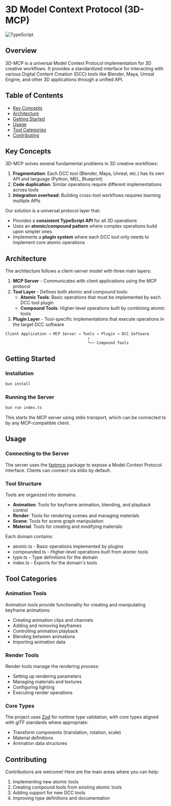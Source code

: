 # 3D Model Context Protocol (3D-MCP)

![TypeScript](https://img.shields.io/badge/TypeScript-5.0%2B-blue) 

## Overview

3D-MCP is a universal Model Context Protocol implementation for 3D creative workflows. It provides a standardized interface for interacting with various Digital Content Creation (DCC) tools like Blender, Maya, Unreal Engine, and other 3D applications through a unified API.

## Table of Contents

- [Key Concepts](#key-concepts)
- [Architecture](#architecture)
- [Getting Started](#getting-started)
- [Usage](#usage)
- [Tool Categories](#tool-categories)
- [Contributing](#contributing)

## Key Concepts

3D-MCP solves several fundamental problems in 3D creative workflows:

1. **Fragmentation**: Each DCC tool (Blender, Maya, Unreal, etc.) has its own API and language (Python, MEL, Blueprint)
2. **Code duplication**: Similar operations require different implementations across tools
3. **Integration overhead**: Building cross-tool workflows requires learning multiple APIs

Our solution is a universal protocol layer that:

- Provides a **consistent TypeScript API** for all 3D operations
- Uses an **atomic/compound pattern** where complex operations build upon simpler ones
- Implements a **plugin system** where each DCC tool only needs to implement core atomic operations

## Architecture

The architecture follows a client-server model with three main layers:

1. **MCP Server** - Communicates with client applications using the MCP protocol
2. **Tool Layer** - Defines both atomic and compound tools:
   - **Atomic Tools**: Basic operations that must be implemented by each DCC tool plugin
   - **Compound Tools**: Higher-level operations built by combining atomic tools
3. **Plugin Layer** - Tool-specific implementations that execute operations in the target DCC software

```
Client Application → MCP Server → Tools → Plugin → DCC Software
                                    ↑
                                    └── Compound Tools
```

## Getting Started

### Installation

```bash
bun install
```

### Running the Server

```bash
bun run index.ts
```

This starts the MCP server using stdio transport, which can be connected to by any MCP-compatible client.

## Usage

### Connecting to the Server

The server uses the [fastmcp](https://github.com/modelcontextprotocol/fastmcp) package to expose a Model Context Protocol interface. Clients can connect via stdio by default.

### Tool Structure

Tools are organized into domains:

- **Animation**: Tools for keyframe animation, blending, and playback control
- **Render**: Tools for rendering scenes and managing materials
- **Scene**: Tools for scene graph manipulation
- **Material**: Tools for creating and modifying materials

Each domain contains:

- atomic.ts - Basic operations implemented by plugins
- compounded.ts - Higher-level operations built from atomic tools
- type.ts - Type definitions for the domain
- index.ts - Exports for the domain's tools

## Tool Categories

### Animation Tools

Animation tools provide functionality for creating and manipulating keyframe animations:

- Creating animation clips and channels
- Adding and removing keyframes
- Controlling animation playback
- Blending between animations
- Importing animation data

### Render Tools

Render tools manage the rendering process:

- Setting up rendering parameters
- Managing materials and textures
- Configuring lighting
- Executing render operations

### Core Types

The project uses [Zod](https://github.com/colinhacks/zod) for runtime type validation, with core types aligned with glTF standards where appropriate:

- Transform components (translation, rotation, scale)
- Material definitions
- Animation data structures


## Contributing

Contributions are welcome! Here are the main areas where you can help:

1. Implementing new atomic tools
2. Creating compound tools from existing atomic tools
3. Adding support for new DCC tools
4. Improving type definitions and documentation

